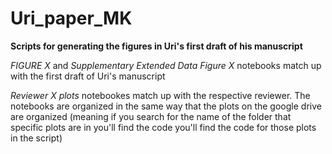 # Uri_paper_MK


**Scripts for generating the figures in Uri's first draft of his manuscript**

*FIGURE X* and *Supplementary Extended Data Figure X* notebooks match up with the first draft of Uri's manuscript  

*Reviewer X plots* notebookes match up with the respective reviewer. The notebooks are organized in the same way that the plots on the google drive are organized (meaning if you search for the name of the folder that specific plots are in you'll find the code you'll find the code for those plots in the script) 

